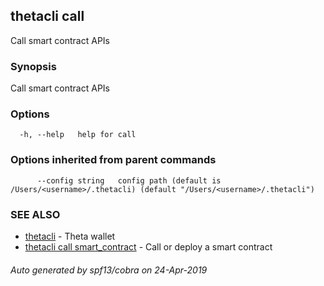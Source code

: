 ## thetacli call

Call smart contract APIs

### Synopsis

Call smart contract APIs

### Options

```
  -h, --help   help for call
```

### Options inherited from parent commands

```
      --config string   config path (default is /Users/<username>/.thetacli) (default "/Users/<username>/.thetacli")
```

### SEE ALSO

* [thetacli](thetacli.md)	 - Theta wallet
* [thetacli call smart_contract](thetacli_call_smart_contract.md)	 - Call or deploy a smart contract

###### Auto generated by spf13/cobra on 24-Apr-2019
